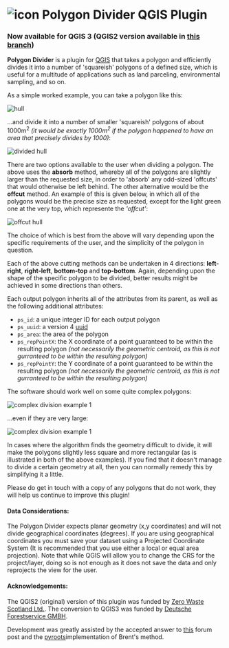 # ![icon](icon.png) Polygon Divider QGIS Plugin

### Now available for QGIS 3 (QGIS2 version available in [this branch](https://github.com/jonnyhuck/RFCL-PolygonDivider/tree/QGIS2-version))

**Polygon Divider** is a plugin for [QGIS](http://www.qgis.org/en/site/) that takes a polygon and efficiently divides it into a number of 'squareish' polygons of a defined size, which is useful for a multitude of applications such as land parceling, environmental sampling, and so on.

As a simple worked example, you can take a polygon like this:

![hull](images/hull.png)

...and divide it into a number of smaller 'squareish' polygons of about 1000m<sup>2</sup> *(it would be exactly 1000m<sup>2</sup> if the polygon happened to have an area that precisely divides by 1000)*:

![divided hull](images/dividedhull.png)

There are two options available to the user when dividing a polygon. The above uses the **absorb** method, whereby all of the polygons are slightly larger than the requested size, in order to 'absorb' any odd-sized 'offcuts' that would otherwise be left behind. The other alternative would be the **offcut** method. An example of this is given below, in which all of the polygons would be the precise size as requested, except for the light green one at the very top, which represente the *'offcut'*:

![offcut hull](images/hulloffcut.png)

The choice of which is best from the above will vary depending upon the specific requirements of the user, and the simplicity of the polygon in question. 

Each of the above cutting methods can be undertaken in 4 directions: **left-right**, **right-left**, **bottom-top** and **top-bottom**. Again, depending upon the shape of the specific polygon to be divided, better results might be achieved in some directions than others.

Each output polygon inherits all of the attributes from its parent, as well as the following additional attributes:

* `ps_id`: a unique integer ID for each output polygon
* `ps_uuid`: a version 4 [uuid](https://en.wikipedia.org/wiki/Universally_unique_identifier)
* `ps_area`: the area of the polygon
* `ps_repPointX`: the X coordinate of a point guaranteed to be within the resulting polygon *(not necessarily the geometric centroid, as this is not gurranteed to be within the resulting polygon)*
* `ps_repPointY`: the Y coordinate of a point guaranteed to be within the resulting polygon *(not necessarily the geometric centroid, as this is not gurranteed to be within the resulting polygon)*

The software should work well on some quite complex polygons:

![complex division example 1](images/complex1.png)

...even if they are very large:

![complex division example 1](images/complex2.png)

In cases where the algorithm finds the geometry difficult to divide, it will make the polygons slightly less square and more rectangular (as is illustrated in both of the above examples). If you find that it doesn't manage to divide a certain geometry at all, then you can normally remedy this by simplifying it a little.

Please do get in touch with a copy of any polygons that do not work, they will help us continue to improve this plugin!

#### Data Considerations:
The Polygon Divider expects planar geometry (x,y coordinates) and will not divide geographical coordinates (degrees).  If you are using geographical coordinates you must save your dataset using a Projected Coordinate System (It is recommended that you use either a local or equal area projection).  Note that while QGIS will allow you to change the CRS for the project/layer, doing so is not enough as it does not save the data and only reprojects the view for the user.

#### Acknowledgements:
The QGIS2 (original) version of this plugin was funded by [Zero Waste Scotland Ltd.](http://www.zerowastescotland.org.uk/). The conversion to QGIS3 was funded by [Deutsche Forestservice GMBH](https://www.dfs-online.de/).

Development was greatly assisted by the accepted answer to [this](http://gis.stackexchange.com/questions/5300/dividing-polygon-into-specific-sizes-using-arcgis) forum post and the [pyroots](https://pypi.python.org/pypi/pyroots/0.1.0)implementation of Brent's method.
